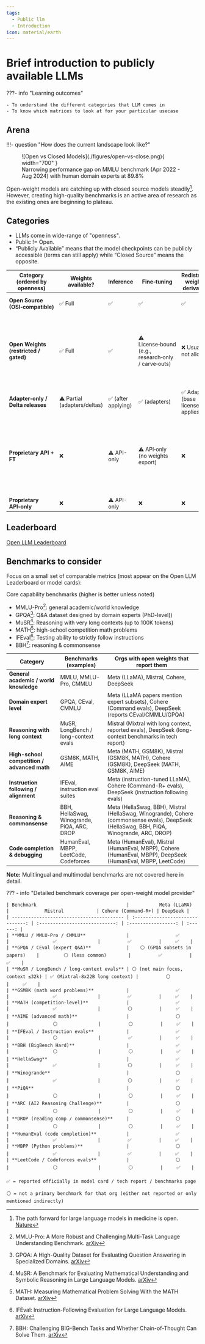 ```yaml
---
tags:
  - Public llm
  - Introduction
icon: material/earth 
---
```


# Brief introduction to publicly available LLMs

???- info "Learning outcomes"

    - To understand the different categories that LLM comes in
    - To know which matrices to look at for your particular usecase

## Arena

!!!- question "How does the current landscape look like?"

<figure markdown="span">
  ![Open vs Closed Models](./figures/open-vs-close.png){ width="700" }
  <figcaption>Narrowing performance gap on MMLU benchmark (Apr 2022 - Aug 2024) with human domain experts at 89.8%</figcaption>
</figure>

Open-weight models are catching up with closed source models steadily[^1]. However, creating high-quality benchmarks is an active area of research as the existing ones are beginning to plateau. 

## Categories 

* LLMs come in wide-range of "openness".
* Public != Open.
* “Publicly Available” means that the model checkpoints can be publicly accessible (terms can still apply) while “Closed Source” means the opposite.


| Category (ordered by openness) | Weights available? | Inference | Fine‑tuning | Redistribute weights / derivatives | Typical license | Examples |
|--------------------------------|--------------------|-----------|------------|------------------------------------|-----------------|----------|
| **Open Source (OSI‑compatible)** | ✅ Full | ✅ | ✅ | ✅ | Apache‑2.0 / MIT | Mistral 7B ; OLMo 2 ; Alpaca |
| **Open Weights (restricted / gated)** | ✅ Full | ✅ | ⚠️ License‑bound (e.g., research‑only / carve‑outs) | ❌ Usually not allowed | Custom terms (Llama / Gemma / RAIL) | Llama 3 (Meta Llama 3 Community License); Gemma 2 (Gemma Terms of Use); BLOOM (OpenRAIL) |
| **Adapter‑only / Delta releases** | ⚠️ Partial (adapters/deltas) | ✅ (after applying) | ✅ (adapters) | ✅ Adapters (base license applies) | Mixed | LoRA adapters over a base model |
| **Proprietary API + FT** | ❌ | ⚠️ API-only | ⚠️ API‑only (no weights export) | ❌ | Vendor ToS | OpenAI (GPT‑4.1, o4‑mini FT/RFT); Cohere (Command R/R+ FT); Anthropic (Claude 3 Haiku FT via Bedrock) |
| **Proprietary API‑only** | ❌ | ⚠️ API-only | ❌ | ❌ | Vendor ToS | Google Gemini API|


## Leaderboard
[Open LLM Leaderboard](https://huggingface.co/spaces/open-llm-leaderboard/open_llm_leaderboard#/)

## Benchmarks to consider

Focus on a small set of comparable metrics (most appear on the Open LLM Leaderboard or model cards):

Core capability benchmarks (higher is better unless noted)

- MMLU-Pro[^2]: general academic/world knowledge 
- GPQA[^4]: Q&A dataset designed by domain experts (PhD-level))
- MuSR[^5]: Reasoning with very long contexts (up to 100K tokens)
- MATH[^6]: high-school competition math problems
- IFEval[^8]: Testing ability to strictly follow instructions
- BBH[^7]: reasoning & commonsense

| Category                                    | Benchmarks (examples)                       | Orgs with open weights that report them                                                                                                    |
| ------------------------------------------- | ------------------------------------------- | ------------------------------------------------------------------------------------------------------------------------------------------ |
| **General academic / world knowledge**      | MMLU, MMLU-Pro, CMMLU                       | Meta (LLaMA), Mistral, Cohere, DeepSeek                                                                                                    |
| **Domain expert level**                     | GPQA, CEval, CMMLU                          | Meta (LLaMA papers mention expert subsets), Cohere (Command evals), DeepSeek (reports CEval/CMMLU/GPQA)                                    |
| **Reasoning with long context**             | MuSR, LongBench / long-context evals        | Mistral (Mixtral with long context, reported evals), DeepSeek (long-context benchmarks in tech report)                                     |
| **High-school competition / advanced math** | GSM8K, MATH, AIME                           | Meta (MATH, GSM8K), Mistral (GSM8K, MATH), Cohere (GSM8K), DeepSeek (MATH, GSM8K, AIME)                                                    |
| **Instruction following / alignment**       | IFEval, instruction eval suites             | Meta (instruction-tuned LLaMA), Cohere (Command-R+ evals), DeepSeek (instruction following evals)                                          |
| **Reasoning & commonsense**                 | BBH, HellaSwag, Winogrande, PiQA, ARC, DROP | Meta (HellaSwag, BBH), Mistral (HellaSwag, Winogrande), Cohere (commonsense evals), DeepSeek (HellaSwag, BBH, PiQA, Winogrande, ARC, DROP) |
| **Code completion & debugging**             | HumanEval, MBPP, LeetCode, Codeforces       | Meta (HumanEval), Mistral (HumanEval, MBPP), Cohere (HumanEval, MBPP), DeepSeek (HumanEval, MBPP, LeetCode)                                |

**Note:** Mulitlingual and multimodal benchmarks are not covered here in detail.

??? - info "Detailed benchmark coverage per open-weight model provider"

    | Benchmark                                 |           Meta (LLaMA)           |             Mistral            | Cohere (Command-R+) | DeepSeek |
    | ----------------------------------------- | :------------------------------: | :----------------------------: | :-----------------: | :------: |
    | **MMLU / MMLU-Pro / CMMLU**               |                 ✅                |                ✅               |          ✅          |     ✅    |
    | **GPQA / CEval (expert Q&A)**             |    ⚪ (GPQA subsets in papers)    |         ⚪ (less common)        |          ✅          |     ✅    |
    | **MuSR / LongBench / long-context evals** | ⚪ (not main focus, context ≤32k) | ✅ (Mixtral-8x22B long context) |          ⚪          |     ✅    |
    | **GSM8K (math word problems)**            |                 ✅                |                ✅               |          ✅          |     ✅    |
    | **MATH (competition-level)**              |                 ✅                |                ✅               |          ⚪          |     ✅    |
    | **AIME (advanced math)**                  |                 ⚪                |                ⚪               |          ⚪          |     ✅    |
    | **IFEval / Instruction evals**            |                 ✅                |                ⚪               |          ✅          |     ✅    |
    | **BBH (BigBench Hard)**                   |                 ✅                |                ⚪               |          ⚪          |     ✅    |
    | **HellaSwag**                             |                 ✅                |                ✅               |          ⚪          |     ✅    |
    | **Winogrande**                            |                 ⚪                |                ✅               |          ⚪          |     ✅    |
    | **PiQA**                                  |                 ⚪                |                ⚪               |          ⚪          |     ✅    |
    | **ARC (AI2 Reasoning Challenge)**         |                 ⚪                |                ⚪               |          ⚪          |     ✅    |
    | **DROP (reading comp / commonsense)**     |                 ⚪                |                ⚪               |          ⚪          |     ✅    |
    | **HumanEval (code completion)**           |                 ✅                |                ✅               |          ✅          |     ✅    |
    | **MBPP (Python problems)**                |                 ⚪                |                ✅               |          ✅          |     ✅    |
    | **LeetCode / Codeforces evals**           |                 ⚪                |                ⚪               |          ⚪          |     ✅    |

    ✅ = reported officially in model card / tech report / benchmarks page

    ⚪ = not a primary benchmark for that org (either not reported or only mentioned indirectly)



[^1]: The path forward for large language models in medicine is open. [Nature](https://www.nature.com/articles/s41746-024-01344-w)
[^2]: MMLU-Pro: A More Robust and Challenging Multi-Task Language Understanding Benchmark. [arXiv](https://arxiv.org/pdf/2406.01574)
[^4]: GPQA: A High-Quality Dataset for Evaluating Question Answering in Specialized Domains. [arXiv](https://arxiv.org/abs/2311.12022)
[^5]: MuSR: A Benchmark for Evaluating Mathematical Understanding and Symbolic Reasoning in Large Language Models. [arXiv](https://arxiv.org/abs/2405.12324)
[^6]: MATH: Measuring Mathematical Problem Solving With the MATH Dataset. [arXiv](https://arxiv.org/abs/2311.12022)
[^7]: BBH: Challenging BIG-Bench Tasks and Whether Chain-of-Thought Can Solve Them. [arXiv](https://arxiv.org/abs/2210.09261)
[^8]: IFEval: Instruction-Following Evaluation for Large Language Models. [arXiv](https://arxiv.org/abs/2311.07911)
